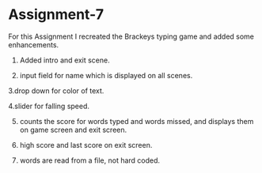 # Assignment-7
 For this Assignment I recreated the Brackeys typing game and added some enhancements.
 
 1. Added intro and exit scene.
 
 
 2. input field for name which is displayed on all scenes.
 
 
 3.drop down for color of text.
 
 
 4.slider for falling speed.
 
 
 5. counts the score for words typed and words missed, and displays them on game screen and exit screen.
 
 
 6. high score and last score on exit screen.
 
 
 7. words are read from a file, not hard coded.
